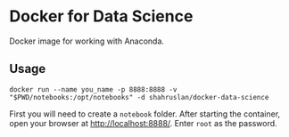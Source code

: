 # Docker for Data Science

Docker image for working with Anaconda.

## Usage
```
docker run --name you_name -p 8888:8888 -v "$PWD/notebooks:/opt/notebooks" -d shahruslan/docker-data-science
```

First you will need to create a `notebook` folder. After starting the container, open your browser at [http://localhost:8888/](http://localhost:8888/). 
Enter `root` as the password.

